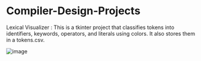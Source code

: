 # Compiler-Design-Projects

Lexical Visualizer : This is a tkinter project that classifies tokens into identifiers, keywords, operators, and literals using colors. It also stores them in a tokens.csv.

![image](https://github.com/user-attachments/assets/5794e8a5-84c3-41f9-ae6c-bf5ca37ea9bc)

